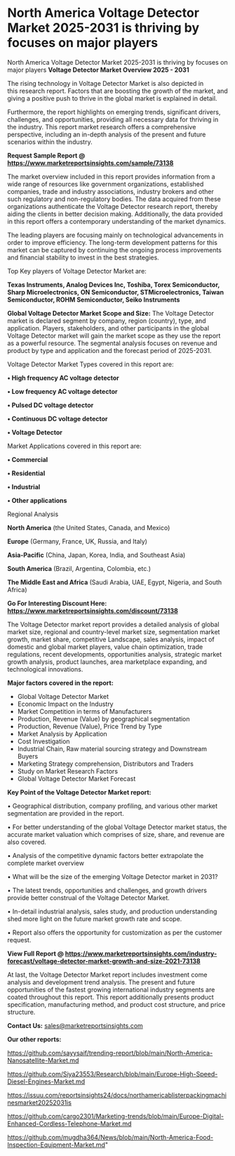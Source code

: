 # North America Voltage Detector Market 2025-2031 is thriving by focuses on major players
 North America Voltage Detector Market 2025-2031 is thriving by focuses on major players
<Strong> Voltage Detector Market Overview 2025 - 2031</strong>

The rising technology in Voltage Detector Market is also depicted in this research report. Factors that are boosting the growth of the market, and giving a positive push to thrive in the global market is explained in detail.

Furthermore, the report highlights on emerging trends, significant drivers, challenges, and opportunities, providing all necessary data for thriving in the industry. This report market research offers a comprehensive perspective, including an in-depth analysis of the present and future scenarios within the industry.

<strong>Request Sample Report @ <a href=https://www.marketreportsinsights.com/sample/73138>https://www.marketreportsinsights.com/sample/73138</a></strong>

The market overview included in this report provides information from a wide range of resources like government organizations, established companies, trade and industry associations, industry brokers and other such regulatory and non-regulatory bodies. The data acquired from these organizations authenticate the Voltage Detector research report, thereby aiding the clients in better decision making. Additionally, the data provided in this report offers a contemporary understanding of the market dynamics.

The leading players are focusing mainly on technological advancements in order to improve efficiency. The long-term development patterns for this market can be captured by continuing the ongoing process improvements and financial stability to invest in the best strategies.

Top Key players of Voltage Detector Market are:

<strong>Texas Instruments, Analog Devices Inc, Toshiba, Torex Semiconductor, Sharp Microelectronics, ON Semiconductor, STMicroelectronics, Taiwan Semiconductor, ROHM Semiconductor, Seiko Instruments</strong>

<strong><b>Global Voltage Detector Market Scope and Size:</b></strong>
The Voltage Detector market is declared segment by company, region (country), type, and application. Players, stakeholders, and other participants in the global Voltage Detector market will gain the market scope as they use the report as a powerful resource. The segmental analysis focuses on revenue and product by type and application and the forecast period of 2025-2031.

Voltage Detector Market Types covered in this report are:

<strong>• High frequency AC voltage detector

• Low frequency AC voltage detector

• Pulsed DC voltage detector

• Continuous DC voltage detector

• Voltage Detector</strong>

Market Applications covered in this report are:

<strong>• Commercial

• Residential

• Industrial

• Other applications</strong> 

Regional Analysis

<strong>North America</strong> (the United States, Canada, and Mexico)

<strong>Europe</strong> (Germany, France, UK, Russia, and Italy)

<strong>Asia-Pacific</strong> (China, Japan, Korea, India, and Southeast Asia)

<strong>South America</strong> (Brazil, Argentina, Colombia, etc.)

<strong>The Middle East and Africa</strong> (Saudi Arabia, UAE, Egypt, Nigeria, and South Africa)

<strong>Go For Interesting Discount Here: <a href=https://www.marketreportsinsights.com/discount/73138>https://www.marketreportsinsights.com/discount/73138</a></strong>

The Voltage Detector market report provides a detailed analysis of global market size, regional and country-level market size, segmentation market growth, market share, competitive Landscape, sales analysis, impact of domestic and global market players, value chain optimization, trade regulations, recent developments, opportunities analysis, strategic market growth analysis, product launches, area marketplace expanding, and technological innovations.

<strong><b>Major factors covered in the report:</b></strong>
<ul>
  <li>Global Voltage Detector Market </li>
  <li>Economic Impact on the Industry</li>
  <li>Market Competition in terms of Manufacturers</li>
  <li>Production, Revenue (Value) by geographical segmentation</li>
  <li>Production, Revenue (Value), Price Trend by Type</li>
  <li>Market Analysis by Application</li>
  <li>Cost Investigation</li>
  <li>Industrial Chain, Raw material sourcing strategy and Downstream Buyers</li>
  <li>Marketing Strategy comprehension, Distributors and Traders</li>
  <li>Study on Market Research Factors</li>
  <li>Global Voltage Detector Market Forecast</li>
</ul>

<strong><b>Key Point of the Voltage Detector Market report:</b></strong>

• Geographical distribution, company profiling, and various other market segmentation are provided in the report.

• For better understanding of the global Voltage Detector market status, the accurate market valuation which comprises of size, share, and revenue are also covered.

• Analysis of the competitive dynamic factors better extrapolate the complete market overview

• What will be the size of the emerging Voltage Detector market in 2031?

• The latest trends, opportunities and challenges, and growth drivers provide better construal of the Voltage Detector Market.

• In-detail industrial analysis, sales study, and production understanding shed more light on the future market growth rate and scope.

• Report also offers the opportunity for customization as per the customer request.

<strong><b>View Full Report @ <a href=https://www.marketreportsinsights.com/industry-forecast/voltage-detector-market-growth-and-size-2021-73138>https://www.marketreportsinsights.com/industry-forecast/voltage-detector-market-growth-and-size-2021-73138</a></b></strong>


At last, the Voltage Detector Market report includes investment come analysis and development trend analysis. The present and future opportunities of the fastest growing international industry segments are coated throughout this report. This report additionally presents product specification, manufacturing method, and product cost structure, and price structure.

<strong>Contact Us:</strong>
sales@marketreportsinsights.com

<strong>Our other reports:</strong>

<a href=https://github.com/sayysaif/trending-report/blob/main/North-America-Nanosatellite-Market.md>https://github.com/sayysaif/trending-report/blob/main/North-America-Nanosatellite-Market.md</a>

<a href=https://github.com/Siya23553/Research/blob/main/Europe-High-Speed-Diesel-Engines-Market.md>https://github.com/Siya23553/Research/blob/main/Europe-High-Speed-Diesel-Engines-Market.md</a>

<a href=https://issuu.com/reportsinsights24/docs/northamericablisterpackingmachinesmarket20252031is>https://issuu.com/reportsinsights24/docs/northamericablisterpackingmachinesmarket20252031is</a>

<a href=https://github.com/cargo2301/Marketing-trends/blob/main/Europe-Digital-Enhanced-Cordless-Telephone-Market.md>https://github.com/cargo2301/Marketing-trends/blob/main/Europe-Digital-Enhanced-Cordless-Telephone-Market.md</a>

<a href=https://github.com/mugdha364/News/blob/main/North-America-Food-Inspection-Equipment-Market.md>https://github.com/mugdha364/News/blob/main/North-America-Food-Inspection-Equipment-Market.md</a>"
